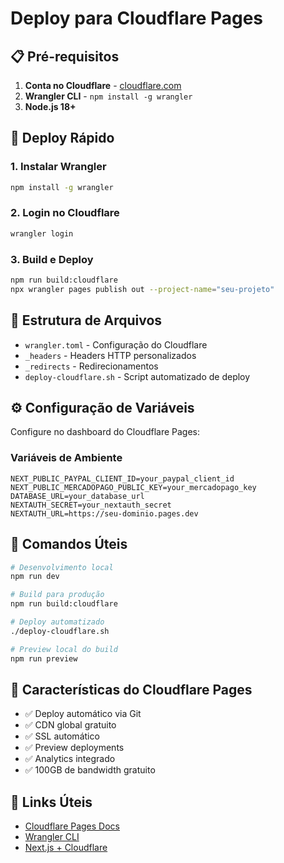 # Deploy para Cloudflare Pages

## 📋 Pré-requisitos

1. **Conta no Cloudflare** - [cloudflare.com](https://cloudflare.com)
2. **Wrangler CLI** - `npm install -g wrangler`
3. **Node.js 18+**

## 🚀 Deploy Rápido

### 1. Instalar Wrangler
```bash
npm install -g wrangler
```

### 2. Login no Cloudflare
```bash
wrangler login
```

### 3. Build e Deploy
```bash
npm run build:cloudflare
npx wrangler pages publish out --project-name="seu-projeto"
```

## 📁 Estrutura de Arquivos

- `wrangler.toml` - Configuração do Cloudflare
- `_headers` - Headers HTTP personalizados
- `_redirects` - Redirecionamentos
- `deploy-cloudflare.sh` - Script automatizado de deploy

## ⚙️ Configuração de Variáveis

Configure no dashboard do Cloudflare Pages:

### Variáveis de Ambiente
```
NEXT_PUBLIC_PAYPAL_CLIENT_ID=your_paypal_client_id
NEXT_PUBLIC_MERCADOPAGO_PUBLIC_KEY=your_mercadopago_key
DATABASE_URL=your_database_url
NEXTAUTH_SECRET=your_nextauth_secret
NEXTAUTH_URL=https://seu-dominio.pages.dev
```

## 🔧 Comandos Úteis

```bash
# Desenvolvimento local
npm run dev

# Build para produção
npm run build:cloudflare

# Deploy automatizado
./deploy-cloudflare.sh

# Preview local do build
npm run preview
```

## 📝 Características do Cloudflare Pages

- ✅ Deploy automático via Git
- ✅ CDN global gratuito
- ✅ SSL automático
- ✅ Preview deployments
- ✅ Analytics integrado
- ✅ 100GB de bandwidth gratuito

## 🔗 Links Úteis

- [Cloudflare Pages Docs](https://developers.cloudflare.com/pages/)
- [Wrangler CLI](https://developers.cloudflare.com/workers/wrangler/)
- [Next.js + Cloudflare](https://developers.cloudflare.com/pages/framework-guides/deploy-a-nextjs-site/)
